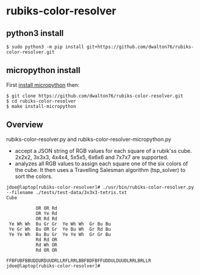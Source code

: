 # rubiks-color-resolver

## python3 install
```
$ sudo python3 -m pip install git+https://github.com/dwalton76/rubiks-color-resolver.git
```

## micropython install

First [install micropython](https://github.com/micropython/micropython/wiki/Getting-Started) then:
```
$ git clone https://github.com/dwalton76/rubiks-color-resolver.git
$ cd rubiks-color-resolver
$ make install-micropython
```

## Overview
rubiks-color-resolver.py and rubiks-color-resolver-micropython.py
- accept a JSON string of RGB values for each square of a rubik'ss cube. 2x2x2, 3x3x3, 4x4x4, 5x5x5, 6x6x6 and 7x7x7 are supported.
- analyzes all RGB values to assign each square one of the six colors of the cube. It then uses a Travelling Salesman algorithm (tsp_solver) to sort the colors.

```
jdoe@laptop[rubiks-color-resolver]# ./usr/bin/rubiks-color-resolver.py --filename ./tests/test-data/3x3x3-tetris.txt
Cube

           OR OR Rd
           OR Ye Rd
           OR Rd Rd
 Ye Wh Wh  Bu Gr Gr  Ye Wh Wh  Gr Bu Bu
 Ye Gr Wh  Bu OR Gr  Ye Bu Wh  Gr Rd Bu
 Ye Ye Wh  Bu Bu Gr  Ye Ye Wh  Gr Gr Bu
           Rd Rd OR
           Rd Wh OR
           Rd OR OR

FFBFUBFBBUDDURDUUDRLLRFLRRLBBFBDFBFFUDDULDUUDLRRLBRLLR
jdoe@laptop[rubiks-color-resolver]#
```
